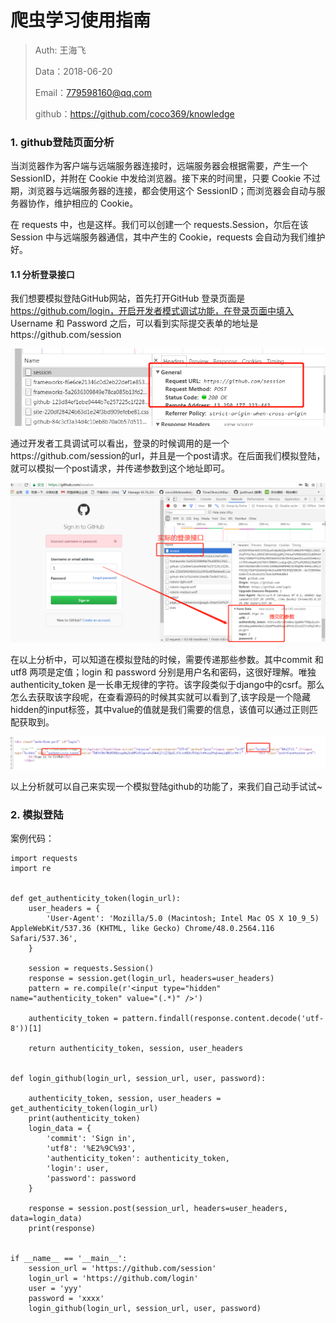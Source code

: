 
# 爬虫学习使用指南

>Auth: 王海飞
>
>Data：2018-06-20
>
>Email：779598160@qq.com
>
>github：https://github.com/coco369/knowledge 


### 1. github登陆页面分析

当浏览器作为客户端与远端服务器连接时，远端服务器会根据需要，产生一个 SessionID，并附在 Cookie 中发给浏览器。接下来的时间里，只要 Cookie 不过期，浏览器与远端服务器的连接，都会使用这个 SessionID；而浏览器会自动与服务器协作，维护相应的 Cookie。

在 requests 中，也是这样。我们可以创建一个 requests.Session，尔后在该 Session 中与远端服务器通信，其中产生的 Cookie，requests 会自动为我们维护好。

#### 1.1 分析登录接口

我们想要模拟登陆GitHub网站，首先打开GitHub 登录页面是 https://github.com/login，开启开发者模式调试功能，在登录页面中填入 Username 和 Password 之后，可以看到实际提交表单的地址是https://github.com/session

![图](images/spider_github_session.png)

通过开发者工具调试可以看出，登录的时候调用的是一个https://github.com/session的url，并且是一个post请求。在后面我们模拟登陆，就可以模拟一个post请求，并传递参数到这个地址即可。

![图](images/spider_github_login.png)

在以上分析中，可以知道在模拟登陆的时候，需要传递那些参数。其中commit 和 utf8 两项是定值；login 和 password 分别是用户名和密码，这很好理解。唯独authenticity_token 是一长串无规律的字符。该字段类似于django中的csrf。那么怎么去获取该字段呢，在查看源码的时候其实就可以看到了,该字段是一个隐藏hidden的input标签，其中value的值就是我们需要的信息，该值可以通过正则匹配获取到。

![图](images/spider_githb_token.png)

以上分析就可以自己来实现一个模拟登陆github的功能了，来我们自己动手试试~

### 2. 模拟登陆

案例代码：
	
	import requests
	import re
	
	
	def get_authenticity_token(login_url):
	    user_headers = {
	        'User-Agent': 'Mozilla/5.0 (Macintosh; Intel Mac OS X 10_9_5) AppleWebKit/537.36 (KHTML, like Gecko) Chrome/48.0.2564.116 Safari/537.36',
	    }
	
	    session = requests.Session()
	    response = session.get(login_url, headers=user_headers)
	    pattern = re.compile(r'<input type="hidden" name="authenticity_token" value="(.*)" />')
	
	    authenticity_token = pattern.findall(response.content.decode('utf-8'))[1]
	
	    return authenticity_token, session, user_headers
	
	
	def login_github(login_url, session_url, user, password):
	
	    authenticity_token, session, user_headers = get_authenticity_token(login_url)
	    print(authenticity_token)
	    login_data = {
	        'commit': 'Sign in',
	        'utf8': '%E2%9C%93',
	        'authenticity_token': authenticity_token,
	        'login': user,
	        'password': password
	    }
	
	    response = session.post(session_url, headers=user_headers, data=login_data)
	    print(response)
	
	
	if __name__ == '__main__':
	    session_url = 'https://github.com/session'
	    login_url = 'https://github.com/login'
	    user = 'yyy'
	    password = 'xxxx'
	    login_github(login_url, session_url, user, password)


